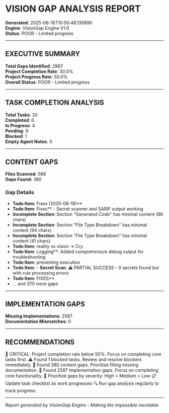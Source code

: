 # VISION GAP ANALYSIS REPORT

**Generated**: 2025-08-16T10:50:48.135890  
**Engine**: VisionGap Engine V1.0  
**Status**: POOR - Limited progress  

---

## EXECUTIVE SUMMARY

**Total Gaps Identified**: 2967  
**Project Completion Rate**: 30.0%  
**Project Progress Rate**: 50.0%  
**Overall Status**: POOR - Limited progress  

---

## TASK COMPLETION ANALYSIS

**Total Tasks**: 20  
**Completed**: 6  
**In Progress**: 4  
**Pending**: 9  
**Blocked**: 1  
**Empty Agent Notes**: 0  

---

## CONTENT GAPS

**Files Scanned**: 588  
**Gaps Found**: 380  

### Gap Details
- **Todo Item**: Fixes (2025-08-16)**
- **Todo Item**: Fixes** - Secret scanner and SARIF output working
- **Incomplete Section**: Section "Generated Code" has minimal content (88 chars)
- **Incomplete Section**: Section "File Type Breakdown" has minimal content (94 chars)
- **Incomplete Section**: Section "File Type Breakdown" has minimal content (41 chars)
- **Todo Item**: reality vs vision -> Cry
- **Todo Item**: Logging**: Added comprehensive debug output for troubleshooting
- **Todo Item**: preventing execution
- **Todo Item**: - **Secret Scan**: ⚠️ PARTIAL SUCCESS - 0 secrets found but with rule processing errors
- **Todo Item**: FIXES**
- ... and 370 more gaps

---
## IMPLEMENTATION GAPS

**Missing Implementations**: 2587  
**Documentation Mismatches**: 0  

---
## RECOMMENDATIONS

🚨 CRITICAL: Project completion rate below 50%. Focus on completing core tasks first.
⚠️ Found 1 blocked tasks. Review and resolve blockers immediately.
📄 Found 380 content gaps. Prioritize filling missing documentation.
🔧 Found 2587 implementation gaps. Focus on completing core functionality.
🎯 Prioritize gaps by severity: High > Medium > Low
📋 Update task checklist as work progresses
🔍 Run gap analysis regularly to track progress

---
*Report generated by VisionGap Engine - Making the impossible inevitable*